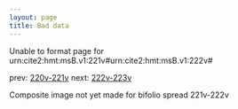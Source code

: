```yaml
---
layout: page
title: Bad data
---
```


Unable to format page for urn:cite2:hmt:msB.v1:221v#urn:cite2:hmt:msB.v1:222v#

prev: [220v-221v](../220v-221v/) next: [222v-223v](../222v-223v/)

Composite image not yet made for bifolio spread 221v-222v

